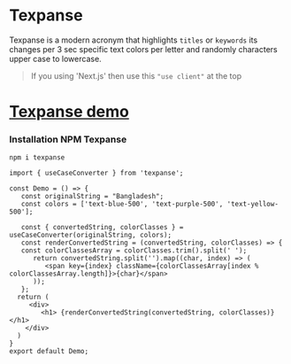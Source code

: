 # Texpanse
Texpanse is a modern acronym that highlights `titles` or `keywords` its changes per 3 sec specific text colors per letter and randomly characters upper case to lowercase. <br>
> If you using 'Next.js' then use this `"use client"` at the top <br>
# [Texpanse demo](https://yousuf.vercel.app)


### Installation NPM Texpanse
```
npm i texpanse
```

```
import { useCaseConverter } from 'texpanse';

const Demo = () => {
   const originalString = "Bangladesh";
   const colors = ['text-blue-500', 'text-purple-500', 'text-yellow-500'];
   
   const { convertedString, colorClasses } = useCaseConverter(originalString, colors);
   const renderConvertedString = (convertedString, colorClasses) => {
   const colorClassesArray = colorClasses.trim().split(' ');
      return convertedString.split('').map((char, index) => (
         <span key={index} className={colorClassesArray[index % colorClassesArray.length]}>{char}</span>
      ));
   };
  return (
     <div>
        <h1> {renderConvertedString(convertedString, colorClasses)} </h1>
    </div>
  )
}
export default Demo;
```
